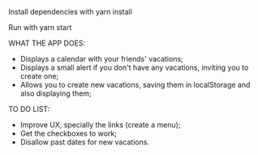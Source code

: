 Install dependencies with yarn install

Run with yarn start

WHAT THE APP DOES:
- Displays a calendar with your friends' vacations;
- Displays a small alert if you don't have any vacations, inviting you to create one;
- Allows you to create new vacations, saving them in localStorage and also displaying them;

TO DO LIST:
- Improve UX, specially the links (create a menu);
- Get the checkboxes to work;
- Disallow past dates for new vacations.
